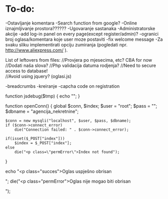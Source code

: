 # To-do:
-Ostavljanje komentara
-Search function from google?
-Online iznajmljivanje prostora??????
-Ugovaranje sastanaka
-Administratorske akcije
-add log-in panel on every page(except register/admin)?
-ogranici broj oglasa/komentara koje user moze postaviti
-fix welcome message
-Za svaku sliku implementirati opciju zumiranja (pogledati
npr. http://www.aliexpress.com/ ).

List of leftovers from files:
//Provjera po mjesecima, etc? CBA for now
//Dodati naša slova?
//Php validacija datuma rodjenja?
//Need to secure access to database!	
//Avoid using jquery? (oglasi.js)

-breadcrumbs
-kreiranje
-capcha code on registration





function jsdebug($tmp)
{
	echo "<script>console.log(\"".$tmp."\")</script>";
}

function openConn()
{
	global $conn, $index;
	$user = "root";
	$pass = "";
	$dbname = "agencija_nekretnine";

	$conn = new mysqli("localhost", $user, $pass, $dbname);
	if ($conn->connect_error) 
		die("Connection failed: " . $conn->connect_error);
	
	if(isset($_POST["index"]))
		$index = $_POST["index"];
	else
		die("<p class=\"permError\">Index not found");
}

<div class="container">
	<div class="dummy"></div>
	<div class="loader"></div>
	<p id="redirection_timer"></p>
</div>

<script> redirect(); </script>

echo "<p class=\"succes\">Oglas uspješno obrisan</p>";
die("<p class=\"permError\">Oglas nije mogao biti obrisan</p>");